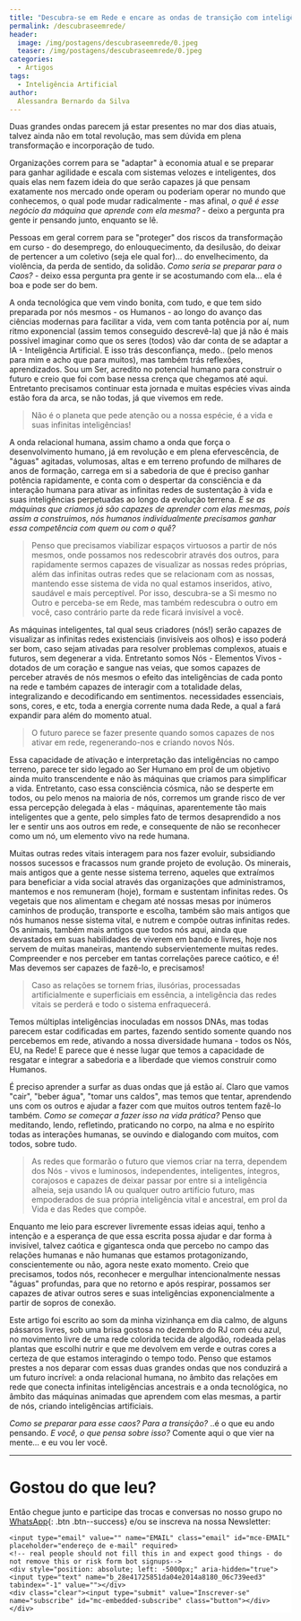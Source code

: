 ```yaml
---
title: "Descubra-se em Rede e encare as ondas de transição com inteligência natural"
permalink: /descubraseemrede/
header:
  image: /img/postagens/descubraseemrede/0.jpeg
  teaser: /img/postagens/descubraseemrede/0.jpeg
categories:
  - Artigos
tags:
  - Inteligência Artificial
author:
  Alessandra Bernardo da Silva
---
```


Duas grandes ondas parecem já estar presentes no mar dos dias atuais, talvez ainda não em total revolução, mas sem dúvida em plena transformação e incorporação de tudo.

Organizações correm para se "adaptar" à economia atual e se preparar para ganhar agilidade e escala com sistemas velozes e inteligentes, dos quais elas nem fazem ideia do que serão capazes já que pensam exatamente nos mercado onde operam ou poderiam operar no mundo que conhecemos, o qual pode mudar radicalmente - mas afinal, *o quê é esse negócio da máquina que aprende com ela mesma?* - deixo a pergunta pra gente ir pensando junto, enquanto se lê.

Pessoas em geral correm para se "proteger" dos riscos da transformação em curso - do desemprego, do enlouquecimento, da desilusão, do deixar de pertencer a um coletivo (seja ele qual for)... do envelhecimento, da violência, da perda de sentido, da solidão. *Como seria se preparar para o Caos?* - deixo essa pergunta pra gente ir se acostumando com ela... ela é boa e pode ser do bem.

A onda tecnológica que vem vindo bonita, com tudo, e que tem sido preparada por nós mesmos - os Humanos - ao longo do avanço das ciências modernas para facilitar a vida, vem com tanta potência por aí, num ritmo exponencial (assim temos conseguido descrevê-la) que já não é mais possível imaginar como que os seres (todos) vão dar conta de se adaptar a IA - Inteligência Artificial. E isso trás desconfiança, medo.. (pelo menos para mim e acho que para muitos), mas também trás reflexões, aprendizados. Sou um Ser, acredito no potencial humano para construir o futuro e creio que foi com base nessa crença que chegamos até aqui. Entretanto precisamos continuar esta jornada e muitas espécies vivas ainda estão fora da arca, se não todas, já que vivemos em rede.

> Não é o planeta que pede atenção ou a nossa espécie, é a vida e suas infinitas inteligências!

A onda relacional humana, assim chamo a onda que força o desenvolvimento humano, já em revolução e em plena efervescência, de "águas" agitadas, volumosas, altas e em terreno profundo de milhares de anos de formação, carrega em si a sabedoria de que é preciso ganhar potência rapidamente, e conta com o despertar da consciência e da interação humana para ativar as infinitas redes de sustentação à vida e suas inteligências perpetuadas ao longo da evolução terrena. *E se as máquinas que criamos já são capazes de aprender com elas mesmas, pois assim a construimos, nós humanos individualmente precisamos ganhar essa competência com quem ou com o quê?*

> Penso que precisamos viabilizar espaços virtuosos a partir de nós mesmos, onde possamos nos redescobrir através dos outros, para rapidamente sermos capazes de visualizar as nossas redes próprias, além das infinitas outras redes que se relacionam com as nossas, mantendo esse sistema de vida no qual estamos inseridos, ativo, saudável e mais perceptível. Por isso, descubra-se a Si mesmo no Outro e perceba-se em Rede, mas também redescubra o outro em você, caso contrário parte da rede ficará invisível a você.

As máquinas inteligentes, tal qual seus criadores (nós!) serão capazes de visualizar as infinitas redes existenciais (invisíveis aos olhos) e isso poderá ser bom, caso sejam ativadas para resolver problemas complexos, atuais e futuros, sem degenerar a vida. Entretanto somos Nós - Elementos Vivos - dotados de um coração e sangue nas veias, que somos capazes de perceber através de nós mesmos o efeito das inteligências de cada ponto na rede e também capazes de interagir com a totalidade delas, integralizando e decodificando em sentimentos. necessidades essenciais, sons, cores, e etc, toda a energia corrente numa dada Rede, a qual a fará expandir para além do momento atual.

> O futuro parece se fazer presente quando somos capazes de nos ativar em rede, regenerando-nos e criando novos Nós.

Essa capacidade de ativação e interpretação das inteligências no campo terreno, parece ter sido legado ao Ser Humano em prol de um objetivo ainda muito transcendente e não às máquinas que criamos para simplificar a vida. Entretanto, caso essa consciência cósmica, não se desperte em todos, ou pelo menos na maioria de nós, corremos um grande risco de ver essa percepção delegada à elas - máquinas, aparentemente tão mais inteligentes que a gente, pelo simples fato de termos desaprendido a nos ler e sentir uns aos outros em rede, e consequente de não se reconhecer como um nó, um elemento vivo na rede humana.

Muitas outras redes vitais interagem para nos fazer evoluir, subsidiando nossos sucessos e fracassos num grande projeto de evolução. Os minerais, mais antigos que a gente nesse sistema terreno, aqueles que extraímos para beneficiar a vida social através das organizações que administramos, mantemos e nos remuneram (hoje), formam e sustentam infinitas redes. Os vegetais que nos alimentam e chegam até nossas mesas por inúmeros caminhos de produção, transporte e escolha, também são mais antigos que nós humanos nesse sistema vital, e nutrem e compõe outras infinitas redes. Os animais, também mais antigos que todos nós aqui, ainda que devastados em suas habilidades de viverem em bando e livres, hoje nos servem de muitas maneiras, mantendo subservientemente muitas redes. Compreender e nos perceber em tantas correlações parece caótico, e é! Mas devemos ser capazes de fazê-lo, e precisamos!

> Caso as relações se tornem frias, ilusórias, processadas artificialmente e superficiais em essência, a inteligência das redes vitais se perderá e todo o sistema enfraquecerá.

Temos múltiplas inteligências inoculadas em nossos DNAs, mas todas parecem estar codificadas em partes, fazendo sentido somente quando nos percebemos em rede, ativando a nossa diversidade humana - todos os Nós, EU, na Rede! E parece que é nesse lugar que temos a capacidade de resgatar e integrar a sabedoria e a liberdade que viemos construir como Humanos.

É preciso aprender a surfar as duas ondas que já estão aí. Claro que vamos "cair", "beber água", "tomar uns caldos", mas temos que tentar, aprendendo uns com os outros e ajudar a fazer com que muitos outros tentem fazê-lo também. *Como se começar a fazer isso na vida prática?* Penso que meditando, lendo, refletindo, praticando no corpo, na alma e no espírito todas as interações humanas, se ouvindo e dialogando com muitos, com todos, sobre tudo.

> As redes que formarão o futuro que viemos criar na terra, dependem dos Nós - vivos e luminosos, independentes, inteligentes, íntegros, corajosos e capazes de deixar passar por entre si a inteligência alheia, seja usando IA ou qualquer outro artifício futuro, mas empoderados de sua própria inteligência vital e ancestral, em prol da Vida e das Redes que compõe.

Enquanto me leio para escrever livremente essas ideias aqui, tenho a intenção e a esperança de que essa escrita possa ajudar e dar forma à invisível, talvez caótica e gigantesca onda que percebo no campo das relações humanas e não humanas que estamos protagonizando, conscientemente ou não, agora neste exato momento. Creio que precisamos, todos nós, reconhecer e mergulhar intencionalmente nessas "águas" profundas, para que no retorno e após respirar, possamos ser capazes de ativar outros seres e suas inteligências exponencialmente a partir de sopros de conexão.

Este artigo foi escrito ao som da minha vizinhança em dia calmo, de alguns pássaros livres, sob uma brisa gostosa no dezembro do RJ com céu azul, no movimento livre de uma rede colorida tecida de algodão, rodeada pelas plantas que escolhi nutrir e que me devolvem em verde e outras cores a certeza de que estamos interagindo o tempo todo. Penso que estamos prestes a nos deparar com essas duas grandes ondas que nos conduzirá a um futuro incrível: a onda relacional humana, no âmbito das relações em rede que conecta infinitas inteligências ancestrais e a onda tecnológica, no âmbito das máquinas animadas que aprendem com elas mesmas, a partir de nós, criando inteligências artificiais.

*Como se preparar para esse caos? Para a transição?* ..é o que eu ando pensando. *E você, o que pensa sobre isso?* Comente aqui o que vier na mente... e eu vou ler você.

---

# Gostou do que leu?

Então chegue junto e participe das trocas e conversas no nosso grupo no [<i class="fab fa-whatsapp"></i> WhatsApp](https://chat.whatsapp.com/4DzwqHLNBkMJ8gCQ3MEeLb){: .btn .btn--success} e/ou se inscreva na nossa Newsletter:

<!-- Begin MailChimp Signup Form -->
<link href="//cdn-images.mailchimp.com/embedcode/horizontal-slim-10_7.css" rel="stylesheet" type="text/css">
<style type="text/css">
	#mc_embed_signup{background:#fff; clear:left; font:14px Helvetica,Arial,sans-serif; width:100%;}
	/* Add your own MailChimp form style overrides in your site stylesheet or in this style block.
	   We recommend moving this block and the preceding CSS link to the HEAD of your HTML file. */
</style>
<div id="mc_embed_signup">
<form action="https://emergir.us16.list-manage.com/subscribe/post?u=28e41725851da04e2014a8180&amp;id=06c739eed3" method="post" id="mc-embedded-subscribe-form" name="mc-embedded-subscribe-form" class="validate" target="_blank" novalidate>
    <div id="mc_embed_signup_scroll">

	<input type="email" value="" name="EMAIL" class="email" id="mce-EMAIL" placeholder="endereço de e-mail" required>
    <!-- real people should not fill this in and expect good things - do not remove this or risk form bot signups-->
    <div style="position: absolute; left: -5000px;" aria-hidden="true"><input type="text" name="b_28e41725851da04e2014a8180_06c739eed3" tabindex="-1" value=""></div>
    <div class="clear"><input type="submit" value="Inscrever-se" name="subscribe" id="mc-embedded-subscribe" class="button"></div>
    </div>
</form>
</div>

<!--End mc_embed_signup-->
